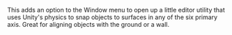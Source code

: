 This adds an option to the Window menu to open up a little editor utility that uses Unity's physics to snap objects to surfaces in any of the six primary axis. Great for aligning objects with the ground or a wall.
